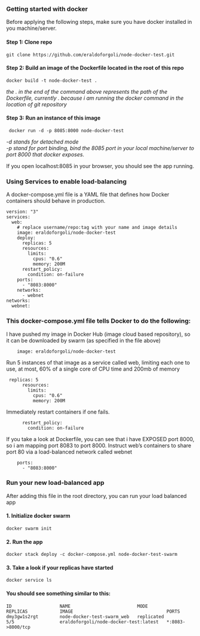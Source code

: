
### Getting started with docker
Before applying the following steps, make sure you have docker installed in you machine/server.

#### Step 1: Clone repo
``` git clone https://github.com/eraldoforgoli/node-docker-test.git ```

#### Step 2: Build an image of the Dockerfile located in the root of this repo
```docker build -t node-docker-test . ```  

*the . in the end of the command above represents the path of the Dockerfile, currently . because i am running the docker 
command in the location of git repository*  

#### Step 3: Run an instance of this image
``` docker run -d -p 8085:8000 node-docker-test```  

*-d stands for detached mode  
-p stand for port binding, bind the 8085 port in your local machine/server to port 8000 that docker exposes.* 

If you open localhost:8085 in your browser, you should see the app running.

### Using Services to enable load-balancing  

A docker-compose.yml file is a YAML file that defines how Docker containers should behave in production.
```
version: "3"
services:
  web:
    # replace username/repo:tag with your name and image details
    image: eraldoforgoli/node-docker-test
    deploy:
      replicas: 5
      resources:
        limits:
          cpus: "0.6"
          memory: 200M
      restart_policy:
        condition: on-failure
    ports:
      - "8083:8000"
    networks:
      - webnet
networks:
  webnet:

```
### This docker-compose.yml file tells Docker to do the following:

I have pushed my image in Docker Hub (image cloud based repository), so it can be downloaded by swarm (as specified in the file above)

```
    image: eraldoforgoli/node-docker-test
```

Run 5 instances of that image as a service called web, limiting each one to use, at most, 60% of a single core of CPU time and 200mb of memory
```
 replicas: 5
      resources:
        limits:
          cpus: "0.6"
          memory: 200M
```

Immediately restart containers if one fails.
```
      restart_policy:
        condition: on-failure
```

If you take a look at Dockerfile, you can see that i have EXPOSED port 8000, so i am mapping port 8083 to port 8000.
Instruct web’s containers to share port 80 via a load-balanced network called webnet
```
    ports:
      - "8083:8000"
```

### Run your new load-balanced app

After adding this file in the root directory, you can run your load balanced app

#### 1. Initialize docker swarm

```
docker swarm init
```
#### 2. Run the app
```
docker stack deploy -c docker-compose.yml node-docker-test-swarm

```
#### 3. Take a look if your replicas have started
```
docker service ls
```
#### You should see something similar to this:
```
ID                  NAME                         MODE                REPLICAS            IMAGE                                   PORTS
dmy3gw1s2rgt        node-docker-test-swarm_web   replicated          5/5                 eraldoforgoli/node-docker-test:latest   *:8083->8000/tcp

```
